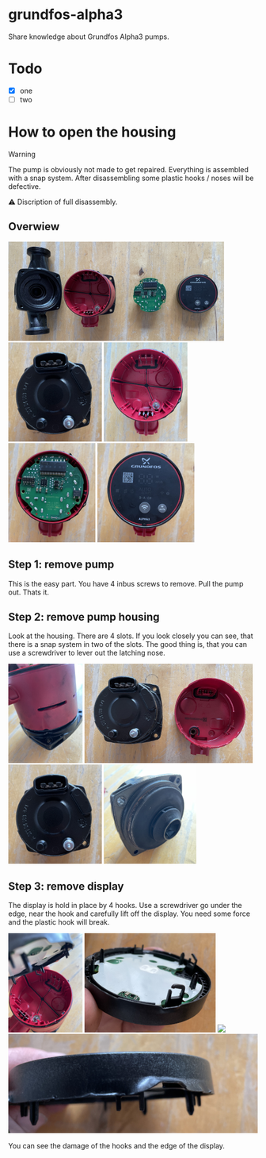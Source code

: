# grundfos-alpha3
Share knowledge about Grundfos Alpha3 pumps.

# Todo

+ [x] one
+ [ ] two

# How to open the housing
> [!WARNING]  
> The pump is obviously not made to get repaired. Everything is assembled with a snap system. After disassembling some plastic hooks / noses will be defective.

:warning: Discription of full disassembly.

## Overwiew

<img src="images/01_overview.JPG" style="height:200px" alt="overview"><br>
<img src="images/43_pump_top.JPG" style="height:200px">
<img src="images/13_ttb_housing_top.JPG" style="height:200px">
<img src="images/12_ttb_pcb.JPG" style="height:200px">
<img src="images/11_ttb_display.JPG" style="height:200px">

## Step 1: remove pump
This is the easy part. You have 4 inbus screws to remove. Pull the pump out. Thats it.

## Step 2: remove pump housing
Look at the housing. There are 4 slots. If you look closely you can see, that there is a snap system in two of the slots.
The good thing is, that you can use a screwdriver to lever out the latching nose.

<img src="images/41_dis_clips.JPG" style="height:200px">
<img src="images/42_dis_overview.JPG" style="height:200px">
<img src="images/43_pump_top.JPG" style="height:200px">
<img src="images/44_pump_back.JPG" style="height:200px">

## Step 3: remove display
The display is hold in place by 4 hooks. Use a screwdriver go under the edge, near the hook and carefully lift off the display. You need some force and the plastic hook will break.

<img src="images/31_dis_1.JPG" style="height:200px">
<img src="images/32_dis.JPG" style="height:200px">
<img src="images/33_dis.JPG" style="height:200px">
<img src="images/34_dis.JPG" style="height:200px"><br>

You can see the damage of the hooks and the edge of the display.